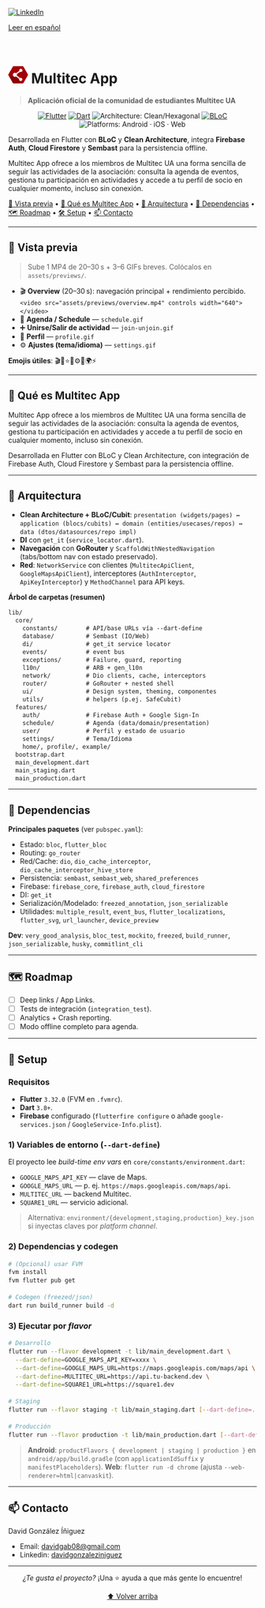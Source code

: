 [![LinkedIn](https://img.shields.io/badge/LinkedIn-David%20Gonz%C3%A1lez-0A66C2?style=for-the-badge&logo=linkedin&logoColor=white)](https://linkedin.com/in/davidgonzaleziniguez)


[dev-linkedin-badge]: https://img.shields.io/badge/Developer%20LinkedIn-David%20Gonz%C3%A1lez-0A66C2?style=for-the-badge&logo=linkedin&logoColor=white
[dev-linkedin-url]: https://linkedin.com/in/davidgonzaleziniguez

[Leer en español](README-es.md)

<br/> 

<h1><img src="assets/pngs/multitec_icon.png" alt="Logo" height="35"> Multitec App</h1>

> **Aplicación oficial de la comunidad de estudiantes Multitec UA**

<div align="center">
<p>
  <a href="https://flutter.dev"><img src="https://img.shields.io/badge/Flutter-3.32.4-02569B?logo=flutter&logoColor=white" alt="Flutter"></a>
  <a href="https://dart.dev"><img src="https://img.shields.io/badge/Dart-3.8%2B-0175C2?logo=dart&logoColor=white" alt="Dart"></a>
  <img src="https://img.shields.io/badge/Architecture-Clean%20/ %20Hexagonal-blueviolet" alt="Architecture: Clean/Hexagonal">
  <a href="https://bloclibrary.dev/#/"><img src="https://img.shields.io/badge/State-BLoC-7f52ff" alt="BLoC"></a>
  <img src="https://img.shields.io/badge/Platforms-Android%20%20iOS%20%20Web-5E6C84?labelColor=55555" alt="Platforms: Android · iOS · Web">
</p>
</div>

Desarrollada en Flutter con **BLoC** y **Clean Architecture**, integra **Firebase Auth**, **Cloud Firestore** y **Sembast** para la persistencia offline.

Multitec App ofrece a los miembros de Multitec UA una forma sencilla de seguir las actividades de la asociación: consulta la agenda de eventos, gestiona tu participación en actividades y accede a tu perfil de socio en cualquier momento, incluso sin conexión.


[🎥 Vista previa](#-vista-previa) • [📖 Qué es Multitec App](#-qué-es-multitec-app) • [🧩 Arquitectura](#-arquitectura) • [🧱 Dependencias](#-dependencias) • [🗺️ Roadmap](#-roadmap) • [🛠️ Setup](#-setup) • [📫 Contacto](#-contacto)

---

## 👀 Vista previa

> Sube 1 MP4 de 20–30 s + 3–6 GIFs breves. Colócalos en `assets/previews/`.

* 🎬 **Overview** (20–30 s): navegación principal + rendimiento percibido.
  `<video src="assets/previews/overview.mp4" controls width="640"></video>`
* 📅 **Agenda / Schedule** — `schedule.gif`
* ➕ **Unirse/Salir de actividad** — `join-unjoin.gif`
* 👤 **Perfil** — `profile.gif`
* ⚙️ **Ajustes (tema/idioma)** — `settings.gif`

**Emojis útiles**: 🎬📅⭐👤⚙️🌙🌍⚡

---

## 📖 Qué es Multitec App

Multitec App ofrece a los miembros de Multitec UA una forma sencilla de seguir las actividades de la asociación: consulta la agenda de eventos, gestiona tu participación en actividades y accede a tu perfil de socio en cualquier momento, incluso sin conexión.

Desarrollada en Flutter con BLoC y Clean Architecture, con integración de Firebase Auth, Cloud Firestore y Sembast para la persistencia offline.

---

## 🧱 Arquitectura

* **Clean Architecture + BLoC/Cubit**:
  `presentation (widgets/pages) ↔ application (blocs/cubits) ↔ domain (entities/usecases/repos) ↔ data (dtos/datasources/repo impl)`
* **DI** con `get_it` (`service_locator.dart`).
* **Navegación** con **GoRouter** y `ScaffoldWithNestedNavigation` (tabs/bottom nav con estado preservado).
* **Red**: `NetworkService` con clientes (`MultitecApiClient`, `GoogleMapsApiClient`), interceptores (`AuthInterceptor`, `ApiKeyInterceptor`) y `MethodChannel` para API keys.

**Árbol de carpetas (resumen)**

```text
lib/
  core/
    constants/        # API/base URLs vía --dart-define
    database/         # Sembast (IO/Web)
    di/               # get_it service locator
    events/           # event bus
    exceptions/       # Failure, guard, reporting
    l10n/             # ARB + gen_l10n
    network/          # Dio clients, cache, interceptors
    router/           # GoRouter + nested shell
    ui/               # Design system, theming, componentes
    utils/            # helpers (p.ej. SafeCubit)
  features/
    auth/             # Firebase Auth + Google Sign-In
    schedule/         # Agenda (data/domain/presentation)
    user/             # Perfil y estado de usuario
    settings/         # Tema/Idioma
    home/, profile/, example/
  bootstrap.dart
  main_development.dart
  main_staging.dart
  main_production.dart
```

---

## 🧩 Dependencias
**Principales paquetes** (ver `pubspec.yaml`):

* Estado: `bloc`, `flutter_bloc`
* Routing: `go_router`
* Red/Cache: `dio`, `dio_cache_interceptor`, `dio_cache_interceptor_hive_store`
* Persistencia: `sembast`, `sembast_web`, `shared_preferences`
* Firebase: `firebase_core`, `firebase_auth`, `cloud_firestore`
* DI: `get_it`
* Serialización/Modelado: `freezed_annotation`, `json_serializable`
* Utilidades: `multiple_result`, `event_bus`, `flutter_localizations`, `flutter_svg`, `url_launcher`, `device_preview`

**Dev**: `very_good_analysis`, `bloc_test`, `mockito`, `freezed`, `build_runner`, `json_serializable`, `husky`, `commitlint_cli`

---

## 🗺️ Roadmap

* [ ] Deep links / App Links.
* [ ] Tests de integración (`integration_test`).
* [ ] Analytics + Crash reporting.
* [ ] Modo offline completo para agenda.

---


## 🚀 Setup

### Requisitos

* **Flutter** `3.32.0` (FVM en `.fvmrc`).
* **Dart** `3.8+`.
* **Firebase** configurado (`flutterfire configure` o añade `google-services.json` / `GoogleService-Info.plist`).

### 1) Variables de entorno (`--dart-define`)

El proyecto lee *build-time env vars* en `core/constants/environment.dart`:

* `GOOGLE_MAPS_API_KEY` — clave de Maps.
* `GOOGLE_MAPS_URL` — p. ej. `https://maps.googleapis.com/maps/api`.
* `MULTITEC_URL` — backend Multitec.
* `SQUARE1_URL` — servicio adicional.

> Alternativa: `environment/{development,staging,production}_key.json` si inyectas claves por *platform channel*.

### 2) Dependencias y codegen

```bash
# (Opcional) usar FVM
fvm install
fvm flutter pub get

# Codegen (freezed/json)
dart run build_runner build -d
```

### 3) Ejecutar por *flavor*

```bash
# Desarrollo
flutter run --flavor development -t lib/main_development.dart \
  --dart-define=GOOGLE_MAPS_API_KEY=xxxx \
  --dart-define=GOOGLE_MAPS_URL=https://maps.googleapis.com/maps/api \
  --dart-define=MULTITEC_URL=https://api.tu-backend.dev \
  --dart-define=SQUARE1_URL=https://square1.dev

# Staging
flutter run --flavor staging -t lib/main_staging.dart [--dart-define=...]

# Producción
flutter run --flavor production -t lib/main_production.dart [--dart-define=...]
```

> **Android**: `productFlavors { development | staging | production }` en `android/app/build.gradle` (con `applicationIdSuffix` y `manifestPlaceholders`).
> **Web**: `flutter run -d chrome` (ajusta `--web-renderer=html|canvaskit`).

---

## 📫 Contacto

David González Íñiguez 
- Email: davidgab08@gmail.com
- Linkedin: [davidgonzaleziniguez](https://linkedin.com/in/davidgonzaleziniguez)

---

<div align="center">

*¿Te gusta el proyecto?* ¡Una ⭐ ayuda a que más gente lo encuentre!

[⬆ Volver arriba](#-multitec-app--flutter-app-para-la-gestión-de-comunidad)

</div>

<!-- MARKDOWN LINKS & IMAGES -->
<!-- https://www.markdownguide.org/basic-syntax/#reference-style-links -->
[linkedin-shield]: https://img.shields.io/badge/-LinkedIn-black.svg?style=for-the-badge&logo=linkedin&colorB=555
[linkedin-url]: https://linkedin.com/in/davidgonzaleziniguez
